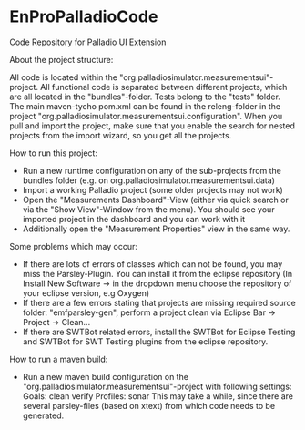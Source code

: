 # EnProPalladioCode
Code Repository for Palladio UI Extension

About the project structure:

All code is located within the "org.palladiosimulator.measurementsui"-project. All functional code is separated between different projects, which are all located in the "bundles"-folder.
Tests belong to the "tests" folder. The main maven-tycho pom.xml can be found in the releng-folder  in the project "org.palladiosimulator.measurementsui.configuration". When you pull and import the project, make sure that you enable the search for nested projects from the import wizard, so you get all the projects. 

How to run this project: 
- Run a new runtime configuration on any of the sub-projects from the bundles folder (e.g. on org.palladiosimulator.measurementsui.data)
- Import a working Palladio project (some older projects may not work)
- Open the "Measurements Dashboard"-View (either via quick search or via the "Show View"-Window from the menu). You should see your imported project in the dashboard and you can work with it
- Additionally open the "Measurement Properties" view in the same way.

Some problems which may occur:
- If there are lots of errors of classes which can not be found, you may miss the Parsley-Plugin. You can install it from the eclipse repository (In Install New Software -> in the dropdown menu choose the repository of your eclipse version, e.g Oxygen)
- If there are a few errors stating that projects are missing required source folder: "emfparsley-gen", perform a project clean via Eclipse Bar -> Project -> Clean...
- If there are SWTBot related errors, install the SWTBot for Eclipse Testing and SWTBot for SWT Testing plugins from the eclipse repository.



How to run a maven build:
- Run a new maven build configuration on the "org.palladiosimulator.measurementsui"-project with following settings:
Goals: clean verify
Profiles: sonar
 This may take a while, since there are several parsley-files (based on xtext) from which code needs to be generated. 
